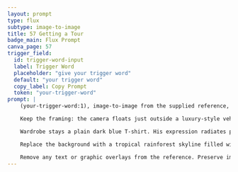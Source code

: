```yaml
---
layout: prompt
type: flux
subtype: image-to-image
title: 57 Getting a Tour
badge_main: Flux Prompt
canva_page: 57
trigger_field:
  id: trigger-word-input
  label: Trigger Word
  placeholder: "give your trigger word"
  default: "your trigger word"
  copy_label: Copy Prompt
  token: "your-trigger-word"
prompt: |
    (your-trigger-word:1), image-to-image from the supplied reference, preserved as a hyperrealistic 9:16 vertical composition.

    Keep the framing: the camera floats just outside a luxury-style vehicle window, capturing him waist-up as he leans outward. Translate the car into a silent alien hover craft—obsidian-black with smooth contours and glowing violet inlays—while maintaining his pose, relaxed shoulders, and clearly visible face.

    Wardrobe stays a plain dark blue T-shirt. His expression radiates pure awe, eyes wide and mouth subtly open. Hands rest naturally on the vehicle frame with accurate anatomy and relaxed fingers.

    Replace the background with a tropical rainforest skyline filled with monumental alien ruins. Massively scaled arches, fractured statues, and tiered temples rise from dense greenery, braided with teal bioluminescent moss and humming holographic data streams. Palm trees pierce through gaps in the structures while magenta sunlight filters through indigo mist, casting cinematic reflections across the vehicle and his skin.

    Remove any text or graphic overlays from the reference. Preserve image fidelity, grounded anatomy, and ultra-sharp clarity—as if witnessing a peaceful sci-fi revelation while touring a lost alien civilization.
---
```

